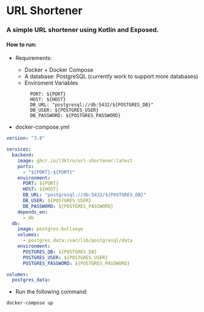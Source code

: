 # URL Shortener

### A simple URL shortener using Kotlin and Exposed.

#### How to run:

- Requirements:
    - Docker + Docker Compose
    - A database: PostgreSQL (currently work to support more databases)
    - Enviroment Variables
         ```shell
           PORT: ${PORT}
           HOST: ${HOST}
           DB_URL: "postgresql://db:5432/${POSTGRES_DB}"
           DB_USER: ${POSTGRES_USER}
           DB_PASSWORD: ${POSTGRES_PASSWORD}
         ```

- docker-compose.yml

```yaml
version: "3.8"

services:
  backend:
    image: ghcr.io/l3ktro/url-shortener:latest
    ports:
      - "${PORT}:${PORT}"
    environment:
      PORT: ${PORT}
      HOST: ${HOST}
      DB_URL: "postgresql://db:5432/${POSTGRES_DB}"
      DB_USER: ${POSTGRES_USER}
      DB_PASSWORD: ${POSTGRES_PASSWORD}
    depends_on:
      - db
  db:
    image: postgres:bullseye
    volumes:
      - postgres_data:/var/lib/postgresql/data
    environment:
      POSTGRES_DB: ${POSTGRES_DB}
      POSTGRES_USER: ${POSTGRES_USER}
      POSTGRES_PASSWORD: ${POSTGRES_PASSWORD}

volumes:
  postgres_data:
```

- Run the following command:

```shell
docker-compose up
```

